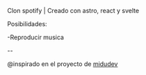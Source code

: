 Clon spotify | Creado con astro, react y svelte

Posibilidades:

-Reproducir musica 

--

@inspirado en el proyecto de [midudev](https://github.com/midudev/spotify-twitch-clone)  
